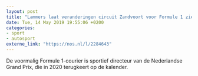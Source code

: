 ```yaml
---
layout: post
title: "Lammers laat veranderingen circuit Zandvoort voor Formule 1 zien"
date: Tue, 14 May 2019 19:55:06 +0200
categories: 
- sport 
- autosport 
externe_link: "https://nos.nl/l/2284643"
---
```


De voormalig Formule 1-courier is sportief directeur van de Nederlandse Grand Prix, die in 2020 terugkeert op de kalender.
